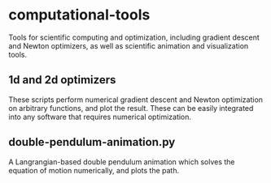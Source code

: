 # computational-tools
Tools for scientific computing and optimization, including gradient descent and Newton optimizers, as well as scientific animation and visualization tools.

## 1d and 2d optimizers

These scripts perform numerical gradient descent and Newton optimization on arbitrary functions, and plot the result. These can be easily integrated into any software that requires numerical optimization.

## double-pendulum-animation.py

A Langrangian-based double pendulum animation which solves the equation of motion numerically, and plots the path.
